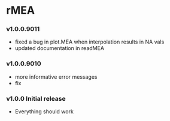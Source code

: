 # rMEA
### v1.0.0.9011

* fixed a bug in plot.MEA when interpolation results in NA vals
* updated documentation in readMEA

### v1.0.0.9010
* more informative error messages
* fix

### v1.0.0 Initial release
* Everything should work
